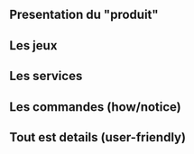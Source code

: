 ## Presentation du "produit"

## Les jeux

## Les services

## Les commandes (how/notice)

## Tout est details (user-friendly)

